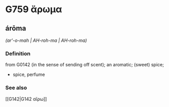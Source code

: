 # G759 ἄρωμα

## árōma

_(ar'-o-mah | AH-roh-ma | AH-roh-ma)_

### Definition

from G0142 (in the sense of sending off scent); an aromatic; (sweet) spice; 

- spice, perfume

### See also

[[G142|G142 αἴρω]]
